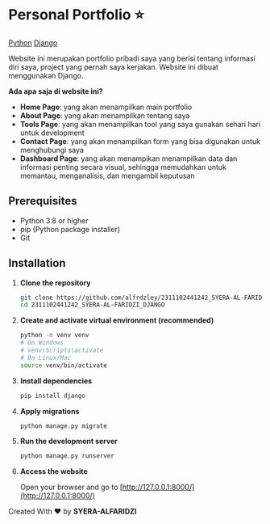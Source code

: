 # Personal Portfolio ⭐️

[Python](#) [Django](#)

Website ini merupakan portfolio pribadi saya yang berisi tentang informasi diri saya, project yang pernah saya kerjakan. Website ini dibuat menggunakan Django.

**Ada apa saja di website ini?**

- **Home Page**: yang akan menampilkan main portfolio
- **About Page**: yang akan menampilkan tentang saya
- **Tools Page**: yang akan menampilkan tool yang saya gunakan sehari hari untuk development
- **Contact Page**: yang akan menampilkan form yang bisa digunakan untuk menghubungi saya
- **Dashboard Page**: yang akan menampikan menampilkan data dan informasi penting secara visual, sehingga memudahkan untuk memantau, menganalisis, dan mengambil keputusan

## Prerequisites

- Python 3.8 or higher
- pip (Python package installer)
- Git

## Installation

1. **Clone the repository**

   ```bash
   git clone https://github.com/alfrdzley/2311102441242_SYERA-AL-FARIDZI_DJANGO
   cd 2311102441242_SYERA-AL-FARIDZI_DJANGO
   ```

2. **Create and activate virtual environment (recommended)**

   ```bash
   python -m venv venv
   # On Windows
   # venv\Scripts\activate
   # On Linux/Mac
   source venv/bin/activate
   ```

3. **Install dependencies**

   ```bash
   pip install django
   ```

4. **Apply migrations**

   ```bash
   python manage.py migrate
   ```

5. **Run the development server**

   ```bash
   python manage.py runserver
   ```

6. **Access the website**

   Open your browser and go to [http://127.0.0.1:8000/](http://127.0.0.1:8000/)

Created With ❤️ by **SYERA-ALFARIDZI**
